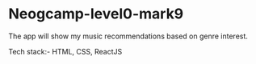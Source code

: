 # Neogcamp-level0-mark9

The app will show my music recommendations based on genre interest.

Tech stack:- HTML, CSS, ReactJS

